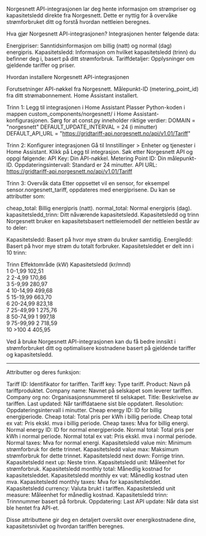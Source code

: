 Norgesnett API-integrasjonen lar deg hente informasjon om strømpriser og kapasitetsledd direkte fra Norgesnett. Dette er nyttig for å overvåke strømforbruket ditt og forstå hvordan nettleien beregnes.

Hva gjør Norgesnett API-integrasjonen?
Integrasjonen henter følgende data:

Energipriser: Sanntidsinformasjon om billig (natt) og normal (dag) energipris.
Kapasitetsledd: Informasjon om hvilket kapasitetsledd (trinn) du befinner deg i, basert på ditt strømforbruk.
Tariffdetaljer: Opplysninger om gjeldende tariffer og priser.

Hvordan installere Norgesnett API-integrasjonen

Forutsetninger
API-nøkkel fra Norgesnett.
Målepunkt-ID (metering_point_id) fra ditt strømabonnement.
Home Assistant installert.

Trinn 1: Legg til integrasjonen i Home Assistant
Plasser Python-koden i mappen custom_components/norgesnett/ i Home Assistant-konfigurasjonen.
Sørg for at const.py inneholder riktige verdier:
DOMAIN = "norgesnett"
DEFAULT_UPDATE_INTERVAL = 24 (i minutter)
DEFAULT_API_URL = "https://gridtariff-api.norgesnett.no/api/v1.01/Tariff"

Trinn 2: Konfigurer integrasjonen
Gå til Innstillinger > Enheter og tjenester i Home Assistant.
Klikk på Legg til integrasjon.
Søk etter Norgesnett API og oppgi følgende:
API Key: Din API-nøkkel.
Metering Point ID: Din målepunkt-ID.
Oppdateringsintervall: Standard er 24 minutter.
API URL: https://gridtariff-api.norgesnett.no/api/v1.01/Tariff

Trinn 3: Overvåk data
Etter oppsettet vil en sensor, for eksempel sensor.norgesnett_tariff, oppdateres med energiprisene. Du kan se attributter som:

cheap_total: Billig energipris (natt).
normal_total: Normal energipris (dag).
kapasitetsledd_trinn: Ditt nåværende kapasitetsledd.
Kapasitetsledd og trinn
Norgesnett bruker en kapasitetsbasert nettleiemodell der nettleien består av to deler:

Kapasitetsledd: Basert på hvor mye strøm du bruker samtidig.
Energiledd: Basert på hvor mye strøm du totalt forbruker.
Kapasitetsleddet er delt inn i 10 trinn:

Trinn	Effektområde (kW)	Kapasitetsledd (kr/mnd)  
1	0-1,99	102,51  
2	2-4,99	170,86  
3	5-9,99	280,97  
4	10-14,99	499,68  
5	15-19,99	663,70  
6	20-24,99	823,18  
7	25-49,99	1 275,76  
8	50-74,99	1 997,18  
9	75-99,99	2 718,59  
10	>100	4 405,95  
  
Ved å bruke Norgesnett API-integrasjonen kan du få bedre innsikt i strømforbruket ditt og optimalisere kostnadene basert på gjeldende tariffer og kapasitetsledd.
  
-------------
  
Attributter og deres funksjon:
  
Tariff ID: Identifikator for tariffen.
Tariff key: Type tariff.
Product: Navn på tariffproduktet.
Company name: Navnet på selskapet som leverer tariffen.
Company org no: Organisasjonsnummeret til selskapet.
Title: Beskrivelse av tariffen.
Last updated: Når tariffdataene sist ble oppdatert.
Resolution: Oppdateringsintervall i minutter.
Cheap energy ID: ID for billig energiperiode.
Cheap total: Total pris per kWh i billig periode.
Cheap total ex vat: Pris ekskl. mva i billig periode.
Cheap taxes: Mva for billig energi.
Normal energy ID: ID for normal energiperiode.
Normal total: Total pris per kWh i normal periode.
Normal total ex vat: Pris ekskl. mva i normal periode.
Normal taxes: Mva for normal energi.
Kapasitetsledd value min: Minimum strømforbruk for dette trinnet.
Kapasitetsledd value max: Maksimum strømforbruk for dette trinnet.
Kapasitetsledd next down: Forrige trinn.
Kapasitetsledd next up: Neste trinn.
Kapasitetsledd unit: Måleenhet for strømforbruk.
Kapasitetsledd monthly total: Månedlig kostnad for kapasitetsleddet.
Kapasitetsledd monthly ex vat: Månedlig kostnad uten mva.
Kapasitetsledd monthly taxes: Mva for kapasitetsleddet.
Kapasitetsledd currency: Valuta brukt i tariffen.
Kapasitetsledd unit measure: Måleenhet for månedlig kostnad.
Kapasitetsledd trinn: Trinnnummer basert på forbruk.
Oppdatering: Last API update: Når data sist ble hentet fra API-et.


Disse attributtene gir deg en detaljert oversikt over energikostnadene dine, kapasitetsnivået og hvordan tariffen beregnes.
